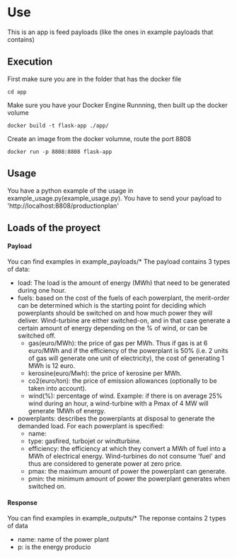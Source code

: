 # Use 

This is an app is feed payloads (like the ones in example payloads that contains)

## Execution

First make sure you are in the folder that has the docker file
```
cd app
```
Make sure you have your  Docker Engine Runnning, then built up the docker volume 
```
docker build -t flask-app ./app/
```
Create an image from the docker volumne, route the port 8808
```
docker run -p 8808:8808 flask-app
```

## Usage 

You have a python example of the usage in example_usage.py(example_usage.py).
You have to send your payload to 'http://localhost:8808/productionplan'

## Loads of the proyect

#### Payload

You can find examples in example_payloads/*
The payload contains 3 types of data:
 - load: The load is the amount of energy (MWh) that need to be generated during one hour.
 - fuels: based on the cost of the fuels of each powerplant, the merit-order can be determined which is the starting point for deciding which powerplants should be switched on and how much power they will deliver.  Wind-turbine are either switched-on, and in that case generate a certain amount of energy depending on the % of wind, or can be switched off. 
   - gas(euro/MWh): the price of gas per MWh. Thus if gas is at 6 euro/MWh and if the efficiency of the powerplant is 50% (i.e. 2 units of gas will generate one unit of electricity), the cost of generating 1 MWh is 12 euro.
   - kerosine(euro/Mwh): the price of kerosine per MWh.
   - co2(euro/ton): the price of emission allowances (optionally to be taken into account).
   - wind(%): percentage of wind. Example: if there is on average 25% wind during an hour, a wind-turbine with a Pmax of 4 MW will generate 1MWh of energy.
 - powerplants: describes the powerplants at disposal to generate the demanded load. For each powerplant is specified:
   - name:
   - type: gasfired, turbojet or windturbine.
   - efficiency: the efficiency at which they convert a MWh of fuel into a MWh of electrical energy. Wind-turbines do not consume 'fuel' and thus are considered to generate power at zero price.
   - pmax: the maximum amount of power the powerplant can generate.
   - pmin: the minimum amount of power the powerplant generates when switched on. 

#### Response

You can find examples in example_outputs/*
The reponse contains 2 types of data
- name: name of the power plant
- p: is the energy producio

